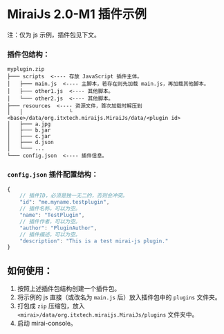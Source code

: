 # MiraiJs 2.0-M1 插件示例

注：仅为 js 示例，插件包见下文。

### 插件包结构：

```
myplugin.zip
├─── scripts  <---- 存放 JavaScript 插件主体。
│   ├─── main.js  <---- 主脚本，若存在则先加载 main.js，再加载其他脚本。
│   ├─── other1.js  <---- 其他脚本。
│   └─── other2.js  <---- 其他脚本。
├─── resources  <---- 资源文件，首次加载时解压到 
│   │               └ <base>/data/org.itxtech.miraijs.MiraiJs/data/<plugin id>
│   ├─── a.jpg
│   ├─── b.jar
│   ├─── c.jar
│   ├─── d.json
│   └─── ...
└─── config.json  <---- 插件信息。
```

### `config.json` 插件配置结构：

```javascript
{
    // 插件ID，必须是独一无二的，否则会冲突。
    "id": "me.myname.testplugin",
    // 插件名称，可以为空。
    "name": "TestPlugin",
    // 插件作者，可以为空。
    "author": "PluginAuthor",
    // 插件描述，可以为空。
    "description": "This is a test mirai-js plugin."
}
```

## 如何使用：

1. 按照上述插件包结构创建一个插件包。
2. 将示例的 js 直接（或改名为 `main.js` 后）放入插件包中的 `plugins` 文件夹。
3. 打包成 `zip` 压缩包，放入 `<mirai>/data/org.itxtech.miraijs.MiraiJs/plugins` 文件夹中。
4. 启动 mirai-console。
